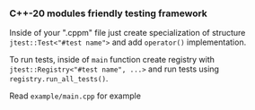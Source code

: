 ### C++-20 modules friendly testing framework
Inside of your ".cppm" file just create specialization of structure `jtest::Test<"#test name">` and add `operator()` implementation.

To run tests, inside of `main` function create registry with `jtest::Registry<"#test name", ...>` and run tests using `registry.run_all_tests()`.

Read `example/main.cpp` for example
